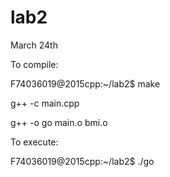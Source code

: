 # lab2
March 24th

To compile: 

F74036019@2015cpp:~/lab2$ make

g++ -c main.cpp

g++ -o go main.o bmi.o



To execute: 

F74036019@2015cpp:~/lab2$ ./go
